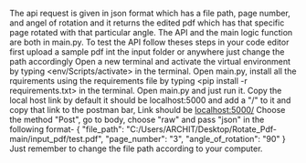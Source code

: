 The api request is given in json format which has a file path, page number, and angel of rotation and it returns the edited pdf which has that specific page rotated with that particular angle.
The API and the main logic function are both in main.py.
To test the API follow theses steps in your code editor
first upload a sample pdf int the input folder or anywhere just change the path accordingly
Open a new terminal and activate the virtual environment by typing <env/Scripts/activate> in the terminal.
Open main.py, install all the rquirements using the requirements file by typing <pip install -r requirements.txt> in the terminal.
Open main.py and just run it. Copy the local host link by default it should be localhost:5000 and add a "/" to it and copy that link to the postman bar, Link should be <localhost:5000/>
Choose the method "Post", go to body, choose "raw" and pass "json" in the following format- {
    "file_path": "C:/Users/ARCHIT/Desktop/Rotate_Pdf-main/input_pdf/test.pdf",
    "page_number": "3",
    "angle_of_rotation": "90"
}
Just remember to change the file path according to your computer.